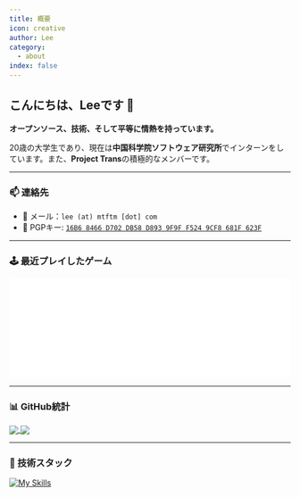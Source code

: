 ```yaml
---
title: 概要
icon: creative
author: Lee
category:
  - about
index: false
---
```


## こんにちは、Leeです 👋

**オープンソース、技術、そして平等に情熱を持っています。**

20歳の大学生であり、現在は**中国科学院ソフトウェア研究所**でインターンをしています。また、**Project Trans**の積極的なメンバーです。

---

### 📫 連絡先

- 📧 メール：`lee (at) mtftm [dot] com`
- 🔑 PGPキー: [`16B6 8466 D702 DB58 D893 9F9F F524 9CF8 681F 623F`](https://keyserver.ubuntu.com/pks/lookup?search=16B68466D702DB58D8939F9FF5249CF8681F623F&fingerprint=on&op=index)

---

### 🕹️ 最近プレイしたゲーム

![](/metrics.plugin.steam.svg)

---

### 📊 GitHub統計

<a href="https://github.com/Leetfs/">
  <img align="center" src="https://github-readme-stats.vercel.app/api?username=Leetfs&show_icons=true&count_private=true&theme=transparent&hide_border=true&show=reviews" width="49%" />
</a>
<a href="https://github.com/Leetfs/">
  <img align="center" src="https://github-readme-stats.vercel.app/api/top-langs?username=Leetfs&layout=compact&langs_count=8&theme=transparent&hide_border=true" width="49%" />
</a>

---

### 🚀 技術スタック

[![My Skills](https://skillicons.dev/icons?i=vscode,unity,ae,au,ai,ps,pr,blender,c,cs,cpp,cloudflare,html,css,debian,docker,git,github,githubactions,react,linux,md,npm,pnpm,ubuntu,vue,vite,electron)](https://skillicons.dev)
